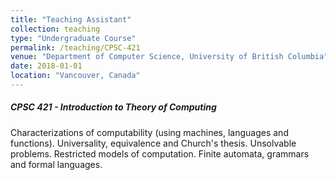 ```yaml
---
title: "Teaching Assistant"
collection: teaching
type: "Undergraduate Course"
permalink: /teaching/CPSC-421
venue: "Department of Computer Science, University of British Columbia"
date: 2018-01-01
location: "Vancouver, Canada"
---
```


##### CPSC 421 - Introduction to Theory of Computing

Characterizations of computability (using machines, languages and functions). Universality, equivalence and Church's thesis. Unsolvable problems. Restricted models of computation. Finite automata, grammars and formal languages.